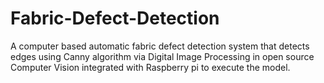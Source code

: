 # Fabric-Defect-Detection
A computer based automatic fabric defect detection system that detects edges using Canny algorithm via Digital Image Processing in open source Computer Vision integrated with Raspberry pi to execute the model.
